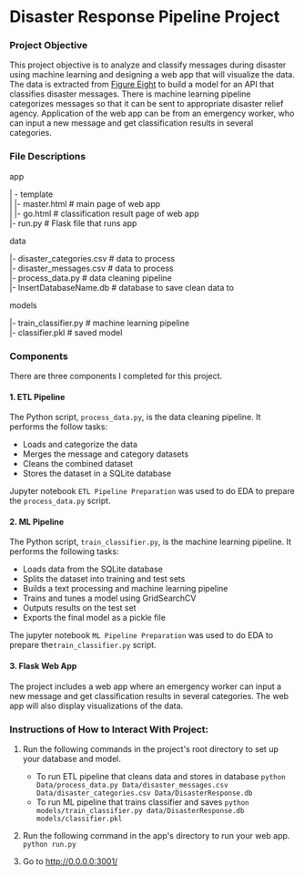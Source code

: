 # Disaster Response Pipeline Project

### Project Objective
This project objective is to analyze and classify messages during disaster using machine learning and designing a web app that will visualize the data. The data is extracted from [Figure Eight](https://appen.com/) to build a model for an API that classifies disaster messages. There is machine learning pipeline categorizes messages so that it can be sent to appropriate disaster relief agency. Application of the web app can be from an emergency worker, who can input a new message and get classification results in several categories.


### File Descriptions
app    

| - template    
| |- master.html # main page of web app    
| |- go.html # classification result page of web app    
|- run.py # Flask file that runs app    


data    

|- disaster_categories.csv # data to process    
|- disaster_messages.csv # data to process    
|- process_data.py # data cleaning pipeline    
|- InsertDatabaseName.db # database to save clean data to     


models   

|- train_classifier.py # machine learning pipeline     
|- classifier.pkl # saved model     


### Components
There are three components I completed for this project. 

#### 1. ETL Pipeline
The Python script, `process_data.py`, is the data cleaning pipeline. It performs the follow tasks:

 - Loads and categorize the data
 - Merges the message and category datasets
 - Cleans the combined dataset
 - Stores the dataset in a SQLite database
 
Jupyter notebook `ETL Pipeline Preparation` was used to do EDA to prepare the `process_data.py` script.
 
#### 2. ML Pipeline
The Python script, `train_classifier.py`, is the machine learning pipeline. It performs the following tasks:

 - Loads data from the SQLite database
 - Splits the dataset into training and test sets
 - Builds a text processing and machine learning pipeline
 - Trains and tunes a model using GridSearchCV
 - Outputs results on the test set
 - Exports the final model as a pickle file
 
The jupyter notebook `ML Pipeline Preparation` was used to do EDA to prepare the`train_classifier.py` script.

#### 3. Flask Web App
The project includes a web app where an emergency worker can input a new message and get classification results in several categories. The web app will also display visualizations of the data.


### Instructions of How to Interact With Project:
1. Run the following commands in the project's root directory to set up your database and model.

    - To run ETL pipeline that cleans data and stores in database
        `python Data/process_data.py Data/disaster_messages.csv Data/disaster_categories.csv Data/DisasterResponse.db`
    - To run ML pipeline that trains classifier and saves
        `python models/train_classifier.py data/DisasterResponse.db models/classifier.pkl`

2. Run the following command in the app's directory to run your web app.
    `python run.py`

3. Go to http://0.0.0.0:3001/
